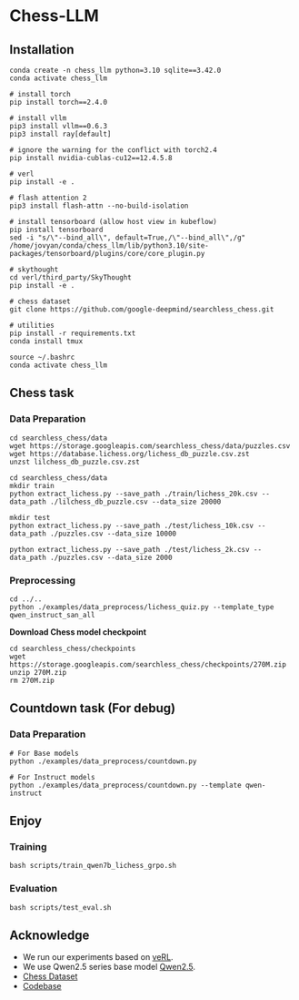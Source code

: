# Chess-LLM

## Installation

```
conda create -n chess_llm python=3.10 sqlite==3.42.0
conda activate chess_llm

# install torch
pip install torch==2.4.0

# install vllm
pip3 install vllm==0.6.3
pip3 install ray[default]

# ignore the warning for the conflict with torch2.4
pip install nvidia-cublas-cu12==12.4.5.8

# verl
pip install -e .

# flash attention 2
pip3 install flash-attn --no-build-isolation

# install tensorboard (allow host view in kubeflow)
pip install tensorboard
sed -i "s/\"--bind_all\", default=True,/\"--bind_all\",/g" /home/jovyan/conda/chess_llm/lib/python3.10/site-packages/tensorboard/plugins/core/core_plugin.py

# skythought
cd verl/third_party/SkyThought
pip install -e .

# chess dataset
git clone https://github.com/google-deepmind/searchless_chess.git

# utilities
pip install -r requirements.txt
conda install tmux
```

```
source ~/.bashrc
conda activate chess_llm
```

## Chess task

### Data Preparation
```
cd searchless_chess/data
wget https://storage.googleapis.com/searchless_chess/data/puzzles.csv
wget https://database.lichess.org/lichess_db_puzzle.csv.zst
unzst lilchess_db_puzzle.csv.zst
```

```
cd searchless_chess/data
mkdir train
python extract_lichess.py --save_path ./train/lichess_20k.csv --data_path ./lilchess_db_puzzle.csv --data_size 20000

mkdir test
python extract_lichess.py --save_path ./test/lichess_10k.csv --data_path ./puzzles.csv --data_size 10000

python extract_lichess.py --save_path ./test/lichess_2k.csv --data_path ./puzzles.csv --data_size 2000
```

### Preprocessing
```
cd ../..
python ./examples/data_preprocess/lichess_quiz.py --template_type qwen_instruct_san_all
```

**Download Chess model checkpoint**
```
cd searchless_chess/checkpoints
wget https://storage.googleapis.com/searchless_chess/checkpoints/270M.zip
unzip 270M.zip
rm 270M.zip
```

## Countdown task (For debug)

### Data Preparation
```
# For Base models
python ./examples/data_preprocess/countdown.py

# For Instruct models
python ./examples/data_preprocess/countdown.py --template qwen-instruct
```

## Enjoy

### Training
```
bash scripts/train_qwen7b_lichess_grpo.sh
```

### Evaluation
```
bash scripts/test_eval.sh
```

## Acknowledge
* We run our experiments based on [veRL](https://github.com/volcengine/verl).
* We use Qwen2.5 series base model [Qwen2.5](https://github.com/QwenLM/Qwen2.5).
* [Chess Dataset](https://github.com/google-deepmind/searchless_chess)
* [Codebase](https://github.com/Jiayi-Pan/TinyZero)